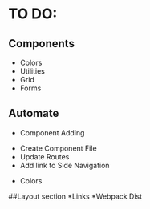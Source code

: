 # TO DO:

## Components
* Colors
* Utilities
* Grid
* Forms

## Automate
* Component Adding
- Create Component File
- Update Routes
- Add link to Side Navigation
* Colors

##Layout section
*Links
*Webpack Dist